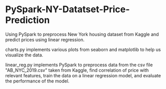 # PySpark-NY-Datatset-Price-Prediction
Using PySpark to preprocess New York housing dataset from Kaggle and predict prices using linear regression.

charts.py implements various plots from seaborn and matplotlib to help us visualize the data.

linear_reg.py implements PySpark to preprocess data from the csv file "AB_NYC_2019.csv" taken from Kaggle, find correlation of price with relevant features, train the data on a linear regression model, and evaluate the performance of the model.
